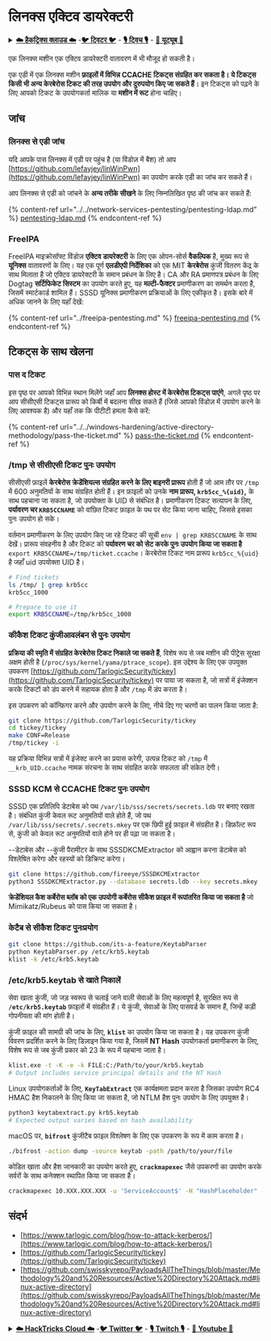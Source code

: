 # लिनक्स एक्टिव डायरेक्टरी

<details>

<summary><a href="https://cloud.hacktricks.xyz/pentesting-cloud/pentesting-cloud-methodology"><strong>☁️ हैकट्रिक्स क्लाउड ☁️</strong></a> -<a href="https://twitter.com/hacktricks_live"><strong>🐦 ट्विटर 🐦</strong></a> - <a href="https://www.twitch.tv/hacktricks_live/schedule"><strong>🎙️ ट्विच 🎙️</strong></a> - <a href="https://www.youtube.com/@hacktricks_LIVE"><strong>🎥 यूट्यूब 🎥</strong></a></summary>

* क्या आप **साइबर सुरक्षा कंपनी** में काम करते हैं? क्या आप अपनी **कंपनी का हैकट्रिक्स में विज्ञापित करना चाहते हैं**? या क्या आप **PEASS के नवीनतम संस्करण या हैकट्रिक्स को पीडीएफ में डाउनलोड करना चाहते हैं**? [**सब्सक्रिप्शन प्लान्स**](https://github.com/sponsors/carlospolop) की जांच करें!
* [**द पीएस फैमिली**](https://opensea.io/collection/the-peass-family) की खोज करें, हमारा विशेष [**एनएफटी**](https://opensea.io/collection/the-peass-family) संग्रह।
* [**आधिकारिक पीएस और हैकट्रिक्स स्वैग**](https://peass.creator-spring.com) प्राप्त करें।
* **शामिल हों** [**💬**](https://emojipedia.org/speech-balloon/) [**डिस्कॉर्ड समूह**](https://discord.gg/hRep4RUj7f) या [**टेलीग्राम समूह**](https://t.me/peass) या **मुझे** **ट्विटर** **🐦**[**@carlospolopm**](https://twitter.com/hacktricks_live)** पर **फॉलो** करें।
* **अपने हैकिंग ट्रिक्स साझा करें, [हैकट्रिक्स रेपो](https://github.com/carlospolop/hacktricks) और [हैकट्रिक्स-क्लाउड रेपो](https://github.com/carlospolop/hacktricks-cloud)** में पीआर जमा करके।

</details>

एक लिनक्स मशीन एक एक्टिव डायरेक्टरी वातावरण में भी मौजूद हो सकती है।

एक एडी में एक लिनक्स मशीन **फ़ाइलों में विभिन्न CCACHE टिकट्स संग्रहित कर सकता है। ये टिकट्स किसी भी अन्य केरबेरोस टिकट की तरह उपयोग और दुरुपयोग किए जा सकते हैं**। इन टिकट्स को पढ़ने के लिए आपको टिकट के उपयोगकर्ता मालिक या **मशीन में रूट** होना चाहिए।

## जांच

### लिनक्स से एडी जांच

यदि आपके पास लिनक्स में एडी पर पहुंच है (या विंडोज़ में बैश) तो आप [https://github.com/lefayjey/linWinPwn](https://github.com/lefayjey/linWinPwn) का उपयोग करके एडी का जांच कर सकते हैं।

आप लिनक्स से एडी को जांचने के **अन्य तरीके सीखने** के लिए निम्नलिखित पृष्ठ की जांच कर सकते हैं:

{% content-ref url="../../network-services-pentesting/pentesting-ldap.md" %}
[pentesting-ldap.md](../../network-services-pentesting/pentesting-ldap.md)
{% endcontent-ref %}

### FreeIPA

FreeIPA माइक्रोसॉफ्ट विंडोज़ **एक्टिव डायरेक्टरी** के लिए एक ओपन-सोर्स **वैकल्पिक** है, मुख्य रूप से **यूनिक्स** वातावरणों के लिए। यह एक पूर्ण **एलडीएपी निर्देशिका** को एक MIT **केरबेरोस** कुंजी वितरण केंद्र के साथ मिलाता है जो एक्टिव डायरेक्टरी के समान प्रबंधन के लिए है। CA और RA प्रमाणपत्र प्रबंधन के लिए Dogtag **सर्टिफिकेट सिस्टम** का उपयोग करते हुए, यह **मल्टी-फैक्टर** प्रमाणीकरण का समर्थन करता है, जिसमें स्मार्टकार्ड शामिल हैं। SSSD यूनिक्स प्रमाणीकरण प्रक्रियाओं के लिए एकीकृत है। इसके बारे में अधिक जानने के लिए यहाँ देखें:

{% content-ref url="../freeipa-pentesting.md" %}
[freeipa-pentesting.md](../freeipa-pentesting.md)
{% endcontent-ref %}

## टिकट्स के साथ खेलना

### पास द टिकट

इस पृष्ठ पर आपको विभिन्न स्थान मिलेंगे जहाँ आप **लिनक्स होस्ट में केरबेरोस टिकट्स पाएंगे**, अगले पृष्ठ पर आप सीसीएसी टिकट्स प्रारूप को किर्बी में बदलना सीख सकते हैं (जिसे आपको विंडोज़ में उपयोग करने के लिए आवश्यक है) और यहाँ तक कि पीटीटी हमला कैसे करें:

{% content-ref url="../../windows-hardening/active-directory-methodology/pass-the-ticket.md" %}
[pass-the-ticket.md](../../windows-hardening/active-directory-methodology/pass-the-ticket.md)
{% endcontent-ref %}

### /tmp से सीसीएसी टिकट पुनः उपयोग

सीसीएसी फ़ाइलें **केरबेरोस क्रेडेंशियल्स संग्रहित करने के लिए बाइनरी प्रारूप** होती हैं जो आम तौर पर `/tmp` में 600 अनुमतियों के साथ संग्रहित होती हैं। इन फ़ाइलों को उनके **नाम प्रारूप, `krb5cc_%{uid}`,** के साथ पहचाना जा सकता है, जो उपयोक्ता के UID से संबंधित है। प्रमाणीकरण टिकट सत्यापन के लिए, **पर्यावरण चर `KRB5CCNAME`** को वांछित टिकट फ़ाइल के पथ पर सेट किया जाना चाहिए, जिससे इसका पुनः उपयोग हो सके।

वर्तमान प्रमाणीकरण के लिए उपयोग किए जा रहे टिकट की सूची `env | grep KRB5CCNAME` के साथ देखें। प्रारूप संवहनीय है और टिकट को **पर्यावरण चर को सेट करके पुनः उपयोग किया जा सकता है** `export KRB5CCNAME=/tmp/ticket.ccache`। केरबेरोस टिकट नाम प्रारूप `krb5cc_%{uid}` है जहाँ uid उपयोक्ता UID है।
```bash
# Find tickets
ls /tmp/ | grep krb5cc
krb5cc_1000

# Prepare to use it
export KRB5CCNAME=/tmp/krb5cc_1000
```
### कीकैश टिकट कुंजीआवलंबन से पुनः उपयोग

**प्रक्रिया की स्मृति में संग्रहित केरबेरोस टिकट निकाले जा सकते हैं**, विशेष रूप से जब मशीन की पीट्रेस सुरक्षा अक्षम होती है (`/proc/sys/kernel/yama/ptrace_scope`). इस उद्देश्य के लिए एक उपयुक्त उपकरण [https://github.com/TarlogicSecurity/tickey](https://github.com/TarlogicSecurity/tickey) पर पाया जा सकता है, जो सत्रों में इंजेक्शन करके टिकटों को डंप करने में सहायक होता है और `/tmp` में डंप करता है।

इस उपकरण को कॉन्फ़िगर करने और उपयोग करने के लिए, नीचे दिए गए चरणों का पालन किया जाता है:
```bash
git clone https://github.com/TarlogicSecurity/tickey
cd tickey/tickey
make CONF=Release
/tmp/tickey -i
```
यह प्रक्रिया विभिन्न सत्रों में इंजेक्ट करने का प्रयास करेगी, उत्पन्न टिकट को `/tmp` में `__krb_UID.ccache` नामक संरचना के साथ संग्रहित करके सफलता की संकेत देगी।


### SSSD KCM से CCACHE टिकट पुनः उपयोग

SSSD एक प्रतिलिपि डेटाबेस को पथ `/var/lib/sss/secrets/secrets.ldb` पर बनाए रखता है। संबंधित कुंजी केवल रूट अनुमतियों वाले होते हैं, जो पथ `/var/lib/sss/secrets/.secrets.mkey` पर एक छिपी हुई फ़ाइल में संग्रहीत है। डिफ़ॉल्ट रूप से, कुंजी को केवल रूट अनुमतियों वाले होने पर ही पढ़ा जा सकता है।

--डेटाबेस और --कुंजी पैरामीटर के साथ SSSDKCMExtractor को आह्वान करना डेटाबेस को विश्लेषित करेगा और रहस्यों को डिक्रिप्ट करेगा।
```bash
git clone https://github.com/fireeye/SSSDKCMExtractor
python3 SSSDKCMExtractor.py --database secrets.ldb --key secrets.mkey
```
**क्रेडेंशियल कैश कर्बेरोस ब्लॉब को एक उपयोगी कर्बेरोस सीकैश फ़ाइल में रूपांतरित किया जा सकता है** जो Mimikatz/Rubeus को पास किया जा सकता है।

### केटैब से सीकैश टिकट पुनःप्रयोग
```bash
git clone https://github.com/its-a-feature/KeytabParser
python KeytabParser.py /etc/krb5.keytab
klist -k /etc/krb5.keytab
```
### /etc/krb5.keytab से खाते निकालें

सेवा खाता कुंजी, जो जड़ स्वरूप से चलाई जाने वाली सेवाओं के लिए महत्वपूर्ण है, सुरक्षित रूप से **`/etc/krb5.keytab`** फ़ाइलों में संग्रहीत हैं। ये कुंजी, सेवाओं के लिए पासवर्ड के समान हैं, जिन्हें कड़ी गोपनीयता की मांग होती है।

कुंजी फ़ाइल की सामग्री की जांच के लिए, **`klist`** का उपयोग किया जा सकता है। यह उपकरण कुंजी विवरण प्रदर्शित करने के लिए डिज़ाइन किया गया है, जिसमें **NT Hash** उपयोगकर्ता प्रमाणीकरण के लिए, विशेष रूप से जब कुंजी प्रकार को 23 के रूप में पहचाना जाता है।
```bash
klist.exe -t -K -e -k FILE:C:/Path/to/your/krb5.keytab
# Output includes service principal details and the NT Hash
```
Linux उपयोगकर्ताओं के लिए, **`KeyTabExtract`** एक कार्यक्षमता प्रदान करता है जिसका उपयोग RC4 HMAC हैश निकालने के लिए किया जा सकता है, जो NTLM हैश पुनः उपयोग के लिए उपयुक्त है।
```bash
python3 keytabextract.py krb5.keytab
# Expected output varies based on hash availability
```
macOS पर, **`bifrost`** कुंजीटैब फ़ाइल विश्लेषण के लिए एक उपकरण के रूप में काम करता है।
```bash
./bifrost -action dump -source keytab -path /path/to/your/file
```
कोडित खाता और हैश जानकारी का उपयोग करते हुए, **`crackmapexec`** जैसे उपकरणों का उपयोग करके सर्वरों के साथ कनेक्शन स्थापित किया जा सकता है।
```bash
crackmapexec 10.XXX.XXX.XXX -u 'ServiceAccount$' -H "HashPlaceholder" -d "YourDOMAIN"
```
## संदर्भ
* [https://www.tarlogic.com/blog/how-to-attack-kerberos/](https://www.tarlogic.com/blog/how-to-attack-kerberos/)
* [https://github.com/TarlogicSecurity/tickey](https://github.com/TarlogicSecurity/tickey)
* [https://github.com/swisskyrepo/PayloadsAllTheThings/blob/master/Methodology%20and%20Resources/Active%20Directory%20Attack.md#linux-active-directory](https://github.com/swisskyrepo/PayloadsAllTheThings/blob/master/Methodology%20and%20Resources/Active%20Directory%20Attack.md#linux-active-directory)

<details>

<summary><a href="https://cloud.hacktricks.xyz/pentesting-cloud/pentesting-cloud-methodology"><strong>☁️ HackTricks Cloud ☁️</strong></a> -<a href="https://twitter.com/hacktricks_live"><strong>🐦 Twitter 🐦</strong></a> - <a href="https://www.twitch.tv/hacktricks_live/schedule"><strong>🎙️ Twitch 🎙️</strong></a> - <a href="https://www.youtube.com/@hacktricks_LIVE"><strong>🎥 Youtube 🎥</strong></a></summary>

* क्या आप **साइबर सुरक्षा कंपनी** में काम करते हैं? क्या आप अपनी **कंपनी का हैकट्रिक्स में विज्ञापित करना चाहते हैं**? या क्या आप **PEASS के नवीनतम संस्करण देखना चाहते हैं या हैकट्रिक्स को पीडीएफ में डाउनलोड करना चाहते हैं**? [**सब्सक्रिप्शन प्लान**](https://github.com/sponsors/carlospolop) की जांच करें!
* [**द पीएस फैमिली**](https://opensea.io/collection/the-peass-family) की खोज करें, हमारा विशेष [**एनएफटी**](https://opensea.io/collection/the-peass-family) संग्रह।
* [**आधिकारिक PEASS और हैकट्रिक्स स्वैग**](https://peass.creator-spring.com) प्राप्त करें।
* **शामिल हों** [**💬**](https://emojipedia.org/speech-balloon/) [**डिस्कॉर्ड समूह**](https://discord.gg/hRep4RUj7f) या [**टेलीग्राम समूह**](https://t.me/peass) या मुझे **ट्विटर** पर **🐦**[**@carlospolopm**](https://twitter.com/hacktricks_live)** का** **अनुसरण** करें।
* **हैकिंग ट्रिक्स साझा करें, [हैकट्रिक्स रेपो](https://github.com/carlospolop/hacktricks) और [हैकट्रिक्स-क्लाउड रेपो](https://github.com/carlospolop/hacktricks-cloud) में पीआर जमा करके**।

</details>
